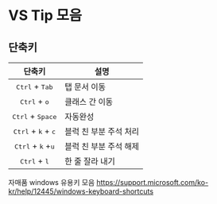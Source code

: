 # VS Tip 모음

## 단축키
단축키|설명
:---:|---
<kbd>Ctrl</kbd> + <kbd>Tab</kbd> | 탭 문서 이동
<kbd>Ctrl</kbd> + <kbd>o</kbd> | 클래스 간 이동
<kbd>Ctrl</kbd> + <kbd>Space</kbd> | 자동완성
<kbd>Ctrl</kbd> + <kbd>k</kbd> + <kbd>c</kbd> | 블럭 친 부분 주석 처리
<kbd>Ctrl</kbd> + <kbd>k</kbd> +<kbd>u</kbd> | 블럭 친 부분 주석 해제
<kbd>Ctrl</kbd> + <kbd>l</kbd>| 한 줄 잘라 내기

자매품 windows 유용키 모음 https://support.microsoft.com/ko-kr/help/12445/windows-keyboard-shortcuts
